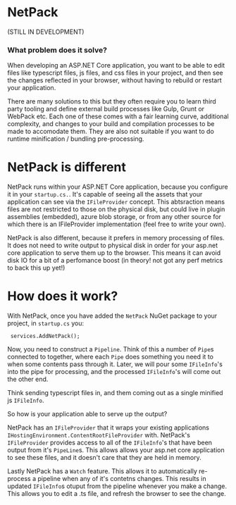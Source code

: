 # NetPack
(STILL IN DEVELOPMENT)
### What problem does it solve?

When developing an ASP.NET Core application, you want to be able to edit files like typescript files, js files, and css files in your project, and then see the changes reflected in your browser, without having to rebuild or restart your application. 

There are many solutions to this but they often require you to learn third party tooling and define external build processes like Gulp, Grunt or WebPack etc. Each one of these comes with a fair learning curve, additional complexity, and changes to your build and compilation processes to be made to accomodate them. They are also not suitable if you want to do runtime minification / bundling pre-processing.

# NetPack is different

NetPack runs within your ASP.NET Core application, because you configure it in your `startup.cs.`. It's capable of seeing all the assets that your application can see via the `IFileProvider` concept. This abtsraction means files are not restricted to those on the physical disk, but could live in plugin assemblies (embedded), azure blob storage, or from any other source for which there is an IFileProvider implementation (feel free to write your own).

NetPack is also different, because it prefers in memory processing of files. It does not need to write output to physical disk in order for your asp.net core application to serve them up to the browser. This means it can avoid disk IO for a bit of a perfomance boost (in theory! not got any perf metrics to back this up yet!)


# How does it work?

With NetPack, once you have added the `NetPack` NuGet package to your project, in `startup.cs` you:

```
 services.AddNetPack();
 ```
 
Now, you need to construct a `Pipeline`. Think of this a number of `Pipe`s connected to together, where each `Pipe` does something you need it to when some contents pass through it. Later, we will pour some `IFileInfo`'s into the pipe for processing, and the processed `IFileInfo`'s will come out the other end.

Think sending typescript files in, and them coming out as a single minified js `IFileInfo`. 

So how is your application able to serve up the output?

NetPack has an `IFileProvider` that it wraps your existing applications `IHostingEnvironment.ContentRootFileProvider` with. NetPack's `IFileProvider` provides access to all of the `IFileInfo`'s that have been output from it's `PipeLine`s. This allows allows your asp.net core application to see these files, and it doesn't care that they are held in memory. 

Lastly NetPack has a `Watch` feature. This allows it to automatically re-process a pipeline when any of it's contetns changes. This results in updated `IFileInfo`s otuput from the pipeline whenever you make a change. This allows you to edit a .ts file, and refresh the browser to see the change.
